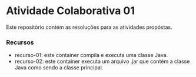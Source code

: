 # Atividade Colaborativa 01

Este repositório contém as resoluções para as atividades propóstas.

### Recursos
- recurso-01: este container compila e executa uma classe Java.
- recurso-02: este container executa um arquivo .jar que contém a classe Java como sendo a classe principal.